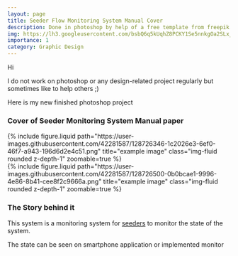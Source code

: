```yaml
---
layout: page
title: Seeder Flow Monitoring System Manual Cover
description: Done in photoshop by help of a free template from freepik
img: https://lh3.googleusercontent.com/bsbQ6q5kUqhZ8PCKY1Se5nnkgOa2SLx_y6Y4ptWE953LB0TywK4gDicsoX95lE-lofRKPe0X1WstZwY4JXewZK_E7P1jA-uzUxr2SM4KerkVEvYC3HYzbUX1j3j-dEdqQSJKe81xCA=h400
importance: 1
category: Graphic Design
---
```

Hi

I do not work on photoshop or any design-related project regularly but sometimes like to help others ;)

Here is my new finished photoshop project

### Cover of Seeder Monitoring System Manual paper

<div class="row justify-content-sm-center">
    <div class="col-sm mt-3 mt-md-0">
        {% include figure.liquid path="https://user-images.githubusercontent.com/42281587/128726346-1c2026e3-6ef0-46f7-a943-196d6d2e4c51.png" title="example image" class="img-fluid rounded z-depth-1" zoomable=true %}
    </div>
    <div class="col-sm mt-3 mt-md-0">
        {% include figure.liquid path="https://user-images.githubusercontent.com/42281587/128726500-0b0bcae1-9996-4e86-8b41-cee8f2c9666a.png" title="example image" class="img-fluid rounded z-depth-1" zoomable=true %}
    </div>
</div>

### The Story behind it

This system is a monitoring system for [seeders](https://s3.amazonaws.com/fallingrain/uploads/8fa208c545ed4ed3acd40a5bbf583316/original/JA1.jpg?1477013465) to monitor the state of the system.

The state can be seen on smartphone application or implemented monitor


